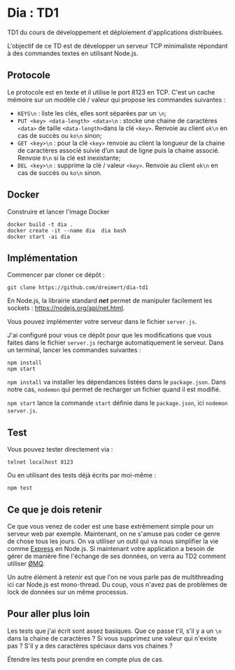 # Dia : TD1

TD1 du cours de développement et déploiement d'applications distribuées.

L'objectif de ce TD est de développer un serveur TCP minimaliste répondant à des commandes textes en utilisant Node.js.

## Protocole

Le protocole est en texte et il utilise le port 8123 en TCP. C'est un cache mémoire sur un modèle clé / valeur qui propose les commandes suivantes :

* `KEYS\n` : liste les clés, elles sont séparées par un `\n`;
* `PUT <key> <data-length> <data>\n` : stocke une chaine de caractères `<data>` de taille `<data-length>`dans la clé `<key>`. Renvoie au client `ok\n` en cas de succès ou `ko\n` sinon;
* `GET <key>\n` : pour la clé `<key>` renvoie au client la longueur de la chaine de caractères associé suivie d’un saut de ligne puis la chaine associé. Renvoie `0\n` si la clé est inexistante;
* `DEL <key>\n` : supprime la clé / valeur `<key>`. Renvoie au client `ok\n` en cas de succès ou `ko\n` sinon.

## Docker

Construire et lancer l'image Docker

    docker build -t dia .
    docker create -it --name dia  dia bash
    docker start -ai dia

## Implémentation

Commencer par cloner ce dépôt :

    git clone https://github.com/dreimert/dia-td1

En Node.js, la librairie standard ***net*** permet de manipuler facilement les sockets : https://nodejs.org/api/net.html.

Vous pouvez implémenter votre serveur dans le fichier `server.js`.

J'ai configuré pour vous ce dépôt pour que les modifications que vous faites dans le fichier `server.js` recharge automatiquement le serveur. Dans un terminal, lancer les commandes suivantes :

    npm install
    npm start

`npm install` va installer les dépendances listées dans le `package.json`. Dans notre cas, `nodemon` qui permet de recharger un fichier quand il est modifié.

`npm start` lance la commande `start` définie dans le `package.json`, ici `nodemon server.js`.

## Test

Vous pouvez tester directement via :

    telnet localhost 8123

Ou en utilisant des tests déjà écrits par moi-même :

    npm test

## Ce que je dois retenir

Ce que vous venez de coder est une base extrêmement simple pour un serveur web par exemple. Maintenant, on ne s'amuse pas coder ce genre de chose tous les jours. On va utiliser un outil qui va nous simplifier la vie comme [Express](http://expressjs.com/fr/) en Node.js. Si maintenant votre application a besoin de gérer de manière fine l'échange de ses données, on verra au TD2 comment utiliser [ØMQ](http://zeromq.org/).

Un autre élément à retenir est que l'on ne vous parle pas de multithreading ici car Node.js est mono-thread. Du coup, vous n'avez pas de problèmes de lock de données sur un même processus.

## Pour aller plus loin

Les tests que j'ai écrit sont assez basiques. Que ce passe t'il, s'il y a un `\n` dans la chaine de caractères ? Si vous supprimez une valeur qui n'existe pas ? S'il y a des caractères spéciaux dans vos chaines ?

Étendre les tests pour prendre en compte plus de cas.
